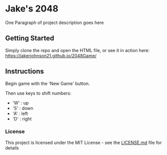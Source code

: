 # Jake's 2048

One Paragraph of project description goes here

## Getting Started

Simply clone the repo and open the HTML file, or see it in action here: https://jakerjohnson21.github.io/2048Game/

## Instructions

Begin game with the 'New Game' button.

Then use keys to shift numbers:
  * 'W' : up
  * 'S' : down
  * 'A' : left
  * 'D' : right

### License

This project is licensed under the MIT License - see the [LICENSE.md](LICENSE.md) file for details

